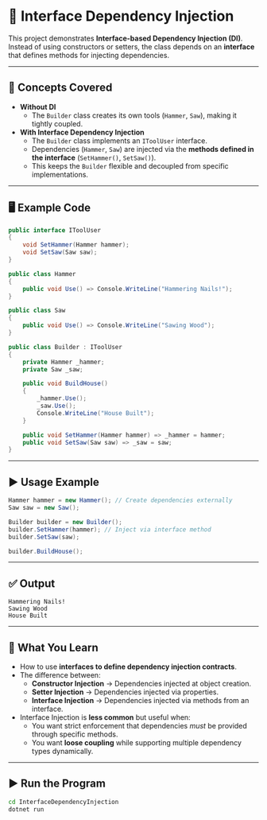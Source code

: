 # 🔧 Interface Dependency Injection

This project demonstrates **Interface-based Dependency Injection (DI)**.  
Instead of using constructors or setters, the class depends on an **interface** that defines methods for injecting dependencies.

---

## 📖 Concepts Covered
- **Without DI**
  - The `Builder` class creates its own tools (`Hammer`, `Saw`), making it tightly coupled.
- **With Interface Dependency Injection**
  - The `Builder` class implements an `IToolUser` interface.
  - Dependencies (`Hammer`, `Saw`) are injected via the **methods defined in the interface** (`SetHammer()`, `SetSaw()`).
  - This keeps the `Builder` flexible and decoupled from specific implementations.

---

## 🖥️ Example Code

```csharp
public interface IToolUser
{
    void SetHammer(Hammer hammer);
    void SetSaw(Saw saw);
}

public class Hammer
{
    public void Use() => Console.WriteLine("Hammering Nails!");
}

public class Saw
{
    public void Use() => Console.WriteLine("Sawing Wood");
}

public class Builder : IToolUser
{
    private Hammer _hammer;
    private Saw _saw;

    public void BuildHouse()
    {
        _hammer.Use();
        _saw.Use();
        Console.WriteLine("House Built");
    }

    public void SetHammer(Hammer hammer) => _hammer = hammer;
    public void SetSaw(Saw saw) => _saw = saw;
}
```

---

## ▶️ Usage Example

```csharp
Hammer hammer = new Hammer(); // Create dependencies externally
Saw saw = new Saw();

Builder builder = new Builder();
builder.SetHammer(hammer); // Inject via interface method
builder.SetSaw(saw);

builder.BuildHouse();
```

---

## ✅ Output

```
Hammering Nails!
Sawing Wood
House Built
```

---

## 🧠 What You Learn
- How to use **interfaces to define dependency injection contracts**.
- The difference between:
  - **Constructor Injection** → Dependencies injected at object creation.
  - **Setter Injection** → Dependencies injected via properties.
  - **Interface Injection** → Dependencies injected via methods from an interface.
- Interface Injection is **less common** but useful when:
  - You want strict enforcement that dependencies *must* be provided through specific methods.
  - You want **loose coupling** while supporting multiple dependency types dynamically.

---

## ▶️ Run the Program
```bash
cd InterfaceDependencyInjection
dotnet run
```